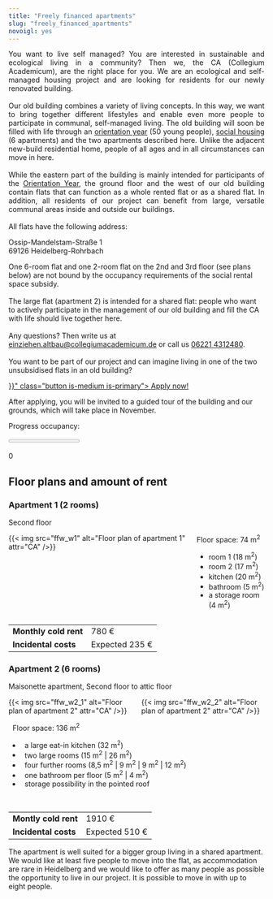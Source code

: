 ```yaml
---
title: "Freely financed apartments"
slug: "freely_financed_apartments"
novoigl: yes
---
```


<p style="text-align:justify">
You want to live self managed?
You are interested in sustainable and ecological living in a community?
Then we, the CA (Collegium Academicum), are the right place for you.
We are an ecological and self-managed housing project and are looking for residents for our newly renovated building.
<br><br>
Our old building combines a variety of living concepts. In this way, we want to bring together different lifestyles and enable even more people to participate in communal, self-managed living.
The old building will soon be filled with life through an <a href="/orientierungsjahr">orientation year</a> (50 young people),
<a href="/sozialer_mietwohnraum">social housing</a> (6 apartments) and the two apartments described here.
Unlike the adjacent new-build residential home, people of all ages and in all circumstances can move in here.
<br><br>
While the eastern part of the building is mainly intended for participants of the <a href="/orientation-year">Orientation Year</a>,
the ground floor and the west of our old building contain flats that can function as a whole rented flat or as a shared flat.
In addition, all residents of our project can benefit from large, versatile communal areas inside and outside our buildings.
<br><br>
All flats have the following address:

Ossip-Mandelstam-Straße 1 \
69126 Heidelberg-Rohrbach
</p>

<p style="text-align:justify">

One 6-room flat and one 2-room flat on the 2nd and 3rd floor (see plans below) are not bound by the occupancy requirements of the social rental space subsidy.
<br><br>
The large flat (apartment 2) is intended for a shared flat: people who want to actively participate in the management of our old building and fill the CA with life should live together here.
<br><br>
Any questions? Then write us at <a href="mailto:einziehen.altbau@collegiumacademicum.de">einziehen.altbau@collegiumacademicum.de</a> or call us <a href="tel:062214312480">06221 4312480</a>.   
<br>
You want to be part of our project and can imagine living in one of the two unsubsidised flats in an old building?
</p>

<div class="buttons is-centered">
    <a href="{{< relref "/bewerbung_ffw" >}}" class="button is-medium is-primary">
        <span class="icon">
            <i class="icon-home"></i>
        </span>
        <span>Apply now!</span>
    </a>
</div>

After applying, you will be invited to a guided tour of the building and our grounds, which will take place in November.

Progress occupancy:
<div class="progress-wrapperEinzug">
  <progress class="progress is-large is-primary" value="0" max="10"></progress>
  <p class="progress-value has-text-white" style="--progressing: 5;">0</p>
</div>

## Floor plans and amount of rent

### Apartment 1 (2 rooms)
Second floor
<p style="text-align:justify">

<div class="columns">
  <div class="column">
    {{< img src="ffw_w1" alt="Floor plan of apartment 1" attr="CA" />}}
  </div>
  <div class="column">
  Floor space: 74 m<sup>2</sup>
  <ul>
    <li>room 1 (18 m<sup>2</sup>)</li>
    <li>room 2 (17 m<sup>2</sup>)</li>
    <li>kitchen (20 m<sup>2</sup>)</li>
    <li>bathroom (5 m<sup>2</sup>)</li>
    <li>a storage room (4 m<sup>2</sup>)</li>
  </ul>
  </div>
</div>

|||
|--------------------------|------------------------------------------------------------------------|
|**Monthly cold rent**|780 €|
|**Incidental costs**|Expected 235 €|


### Apartment 2 (6 rooms)
Maisonette apartment, Second floor to attic floor
<p style="text-align:justify">

<div class="columns">
  <div class="column">
    {{< img src="ffw_w2_1" alt="Floor plan of apartment 2" attr="CA" />}}
  </div>
  <div class="column">
    {{< img src="ffw_w2_2" alt="Floor plan of apartment 2" attr="CA" />}}
  </div>
</div>

<div style="text-indent:8px;">

  Floor space: 136 m<sup>2</sup>

  <ul>
    <li>a large eat-in kitchen (32 m<sup>2</sup>)</li>
    <li>two large rooms (15 m<sup>2</sup> | 26 m<sup>2</sup>)</li>
    <li>four further rooms (8,5 m<sup>2</sup> | 9 m<sup>2</sup> | 9 m<sup>2</sup> | 12 m<sup>2</sup>)</li>
    <li>one bathroom per floor (5 m<sup>2</sup> | 4 m<sup>2</sup>)</li>
    <li>storage possibility in the pointed roof</li>
  </ul>
</div>

<br>

|||
|--------------------------|------------------------------------------------------------------------|
|**Montly cold rent**|1910 €|
|**Incidental costs**|Expected 510 €|

The apartment is well suited for a bigger group living in a shared apartment.
We would like at least five people to move into the flat, as accommodation are rare in Heidelberg and we would like to offer as many people as possible the opportunity to live in our project.
It is possible to move in with up to eight people.
